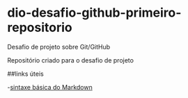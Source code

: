 # dio-desafio-github-primeiro-repositorio
Desafio de projeto sobre Git/GitHub

Repositório criado para o desafio de projeto


##links úteis

 -[sintaxe básica do Markdown](http://www.markdownguide.org/basic-syntax)
